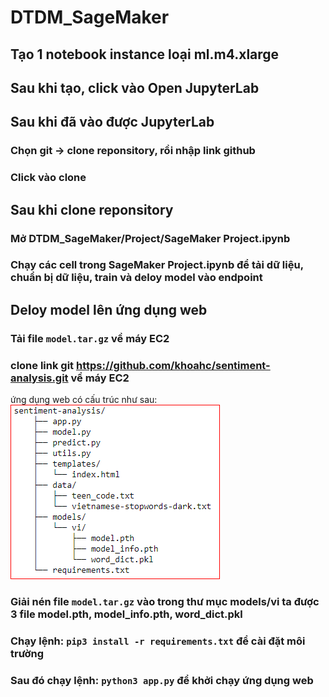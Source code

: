 # DTDM_SageMaker

## Tạo 1 notebook instance loại ml.m4.xlarge

## Sau khi tạo, click vào **Open JupyterLab**

## Sau khi đã vào được **JupyterLab**
### Chọn git -> clone reponsitory, rồi nhập link github
### Click vào clone

## Sau khi clone reponsitory
### Mở **DTDM_SageMaker/Project/SageMaker Project.ipynb**
### Chạy các cell trong SageMaker Project.ipynb để tải dữ liệu, chuẩn bị dữ liệu, train và deloy model vào endpoint

## Deloy model lên ứng dụng web
### Tải file `model.tar.gz` về máy EC2
### clone link git https://github.com/khoahc/sentiment-analysis.git về máy EC2
ứng dụng web có cấu trúc như sau:
<img src="Project/struct.PNG">
 
### Giải nén file `model.tar.gz` vào trong thư mục models/vi ta được 3 file model.pth, model_info.pth, word_dict.pkl
### Chạy lệnh: `pip3 install -r requirements.txt` để cài đặt môi trường
### Sau đó chạy lệnh: `python3 app.py` để khởi chạy ứng dụng web
